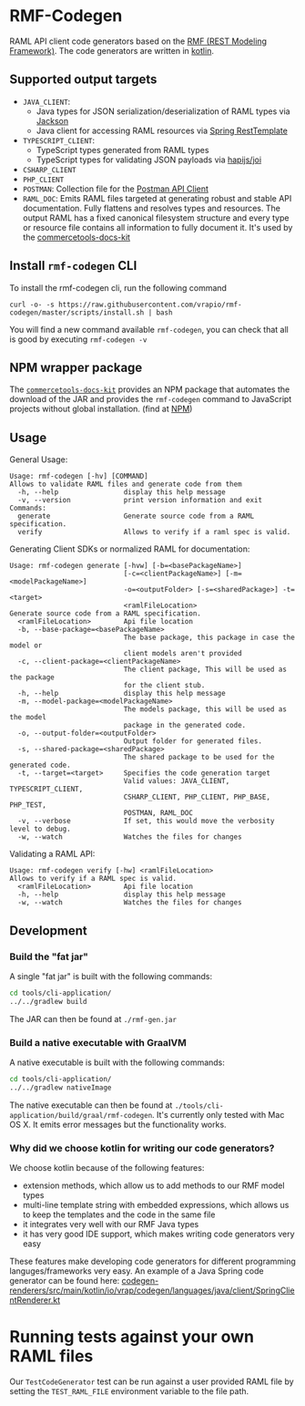 # RMF-Codegen

RAML API client code generators based on the [RMF (REST Modeling Framework)](https://github.com/vrapio/rest-modeling-framework).
The code generators are written in [kotlin](https://kotlinlang.org/).

## Supported output targets

- `JAVA_CLIENT`:
  - Java types for JSON serialization/deserialization of RAML types via [Jackson](https://github.com/FasterXML/jackson)
  - Java client for accessing RAML resources via [Spring RestTemplate](https://docs.spring.io/spring/docs/current/spring-framework-reference/web.html#webmvc-resttemplate)
- `TYPESCRIPT_CLIENT`:
  - TypeScript types generated from RAML types
  - TypeScript types for validating JSON payloads via [hapijs/joi](https://github.com/hapijs/joi)
- `CSHARP_CLIENT`
- `PHP_CLIENT`
- `POSTMAN`: Collection file for the [Postman API Client](https://www.postman.com/product/api-client/)
- `RAML_DOC`: Emits RAML files targeted at generating robust and stable API documentation. Fully flattens and resolves types and resources. The output RAML has a fixed canonical filesystem structure and every type or resource file contains all information to fully document it. It's used by the [commercetools-docs-kit](https://github.com/commercetools/commercetools-docs-kit/tree/master/packages/gatsby-theme-api-docs)

## Install `rmf-codegen` CLI

To install the rmf-codegen cli, run the following command

```
curl -o- -s https://raw.githubusercontent.com/vrapio/rmf-codegen/master/scripts/install.sh | bash
```

You will find a new command available `rmf-codegen`, you can check that all is good by executing `rmf-codegen -v`

## NPM wrapper package

The [`commercetools-docs-kit`](https://github.com/commercetools/commercetools-docs-kit) provides an NPM package that automates the download of the JAR and provides the `rmf-codegen` command to JavaScript projects without global installation. (find at [NPM](https://www.npmjs.com/login?next=/package/@commercetools-docs/rmf-codegen))

## Usage

General Usage:

```
Usage: rmf-codegen [-hv] [COMMAND]
Allows to validate RAML files and generate code from them
  -h, --help                display this help message
  -v, --version             print version information and exit
Commands:
  generate                  Generate source code from a RAML specification.
  verify                    Allows to verify if a raml spec is valid.
```

Generating Client SDKs or normalized RAML for documentation:

```
Usage: rmf-codegen generate [-hvw] [-b=<basePackageName>]
                            [-c=<clientPackageName>] [-m=<modelPackageName>]
                            -o=<outputFolder> [-s=<sharedPackage>] -t=<target>
                            <ramlFileLocation>
Generate source code from a RAML specification.
  <ramlFileLocation>        Api file location
  -b, --base-package=<basePackageName>
                            The base package, this package in case the model or
                            client models aren't provided
  -c, --client-package=<clientPackageName>
                            The client package, This will be used as the package
                            for the client stub.
  -h, --help                display this help message
  -m, --model-package=<modelPackageName>
                            The models package, this will be used as the model
                            package in the generated code.
  -o, --output-folder=<outputFolder>
                            Output folder for generated files.
  -s, --shared-package=<sharedPackage>
                            The shared package to be used for the generated code.
  -t, --target=<target>     Specifies the code generation target
                            Valid values: JAVA_CLIENT, TYPESCRIPT_CLIENT,
                            CSHARP_CLIENT, PHP_CLIENT, PHP_BASE, PHP_TEST,
                            POSTMAN, RAML_DOC
  -v, --verbose             If set, this would move the verbosity level to debug.
  -w, --watch               Watches the files for changes

```

Validating a RAML API:

```
Usage: rmf-codegen verify [-hw] <ramlFileLocation>
Allows to verify if a RAML spec is valid.
  <ramlFileLocation>        Api file location
  -h, --help                display this help message
  -w, --watch               Watches the files for changes
```

## Development

### Build the "fat jar"

A single "fat jar" is built with the following commands:

```sh
cd tools/cli-application/
../../gradlew build
```

The JAR can then be found at `./rmf-gen.jar`

### Build a native executable with GraalVM

A native executable is built with the following commands:

```sh
cd tools/cli-application/
../../gradlew nativeImage
```

The native executable can then be found at `./tools/cli-application/build/graal/rmf-codegen`.
It's currently only tested with Mac OS X. It emits error messages but the functionality works.

### Why did we choose kotlin for writing our code generators?

We choose kotlin because of the following features:

- extension methods, which allow us to add methods to our RMF model types
- multi-line template string with embedded expressions, which allows us to keep the templates and the code in the same file
- it integrates very well with our RMF Java types
- it has very good IDE support, which makes writing code generators very easy

These features make developing code generators for different programming languges/frameworks very easy.
An example of a Java Spring code generator can be found here: [codegen-renderers/src/main/kotlin/io/vrap/codegen/languages/java/client/SpringClientRenderer.kt](https://github.com/vrapio/rmf-codegen/blob/master/codegen-renderers/src/main/kotlin/io/vrap/codegen/languages/java/client/SpringClientRenderer.kt)

# Running tests against your own RAML files

Our `TestCodeGenerator` test can be run against a user provided RAML file by setting
the `TEST_RAML_FILE` environment variable to the file path.
